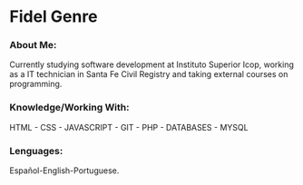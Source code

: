 <html>		

 <tittle> 
 <h1>
	 Fidel Genre
 </h1> 
 </tittle> 

<h3>
About Me:
</h3>

<body>
	
<p>
Currently studying software development at Instituto Superior Icop, working as a IT technician in Santa Fe Civil Registry and taking external courses on programming.
</p>

<h3>
Knowledge/Working With:
</h3>

<P>	
HTML - CSS - JAVASCRIPT - GIT - PHP - DATABASES - MYSQL
</P>

<h3>
Lenguages:
</h3>

<P>
Español-English-Portuguese.
</p>

</body>
</html>
